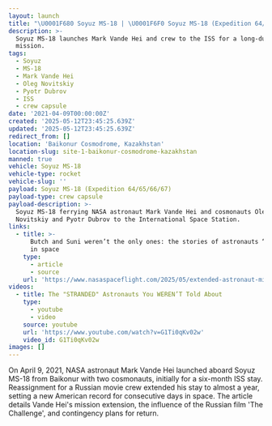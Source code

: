 ```yaml
---
layout: launch
title: "\U0001F680 Soyuz MS-18 | \U0001F6F0 Soyuz MS-18 (Expedition 64/65/66/67)"
description: >-
  Soyuz MS-18 launches Mark Vande Hei and crew to the ISS for a long-duration
  mission.
tags:
  - Soyuz
  - MS-18
  - Mark Vande Hei
  - Oleg Novitskiy
  - Pyotr Dubrov
  - ISS
  - crew capsule
date: '2021-04-09T00:00:00Z'
created: '2025-05-12T23:45:25.639Z'
updated: '2025-05-12T23:45:25.639Z'
redirect_from: []
location: 'Baikonur Cosmodrome, Kazakhstan'
location-slug: site-1-baikonur-cosmodrome-kazakhstan
manned: true
vehicle: Soyuz MS-18
vehicle-type: rocket
vehicle-slug: ''
payload: Soyuz MS-18 (Expedition 64/65/66/67)
payload-type: crew capsule
payload-description: >-
  Soyuz MS-18 ferrying NASA astronaut Mark Vande Hei and cosmonauts Oleg
  Novitskiy and Pyotr Dubrov to the International Space Station.
links:
  - title: >-
      Butch and Suni weren’t the only ones: the stories of astronauts “stranded”
      in space
    type:
      - article
      - source
    url: 'https://www.nasaspaceflight.com/2025/05/extended-astronaut-missions/'
videos:
  - title: The "STRANDED" Astronauts You WEREN’T Told About
    type:
      - youtube
      - video
    source: youtube
    url: 'https://www.youtube.com/watch?v=G1Ti0qKv02w'
    video_id: G1Ti0qKv02w
images: []
---
```

On April 9, 2021, NASA astronaut Mark Vande Hei launched aboard Soyuz MS-18 from Baikonur with two cosmonauts, initially for a six-month ISS stay. Reassignment for a Russian movie crew extended his stay to almost a year, setting a new American record for consecutive days in space. The article details Vande Hei's mission extension, the influence of the Russian film 'The Challenge', and contingency plans for return.
